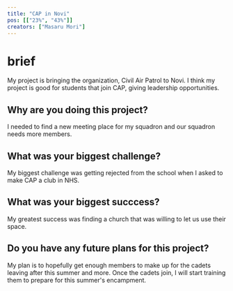 ```yaml
---
title: "CAP in Novi"
pos: [["23%", "43%"]]
creators: ["Masaru Mori"]
---
```


# brief
My project is bringing the organization, Civil Air Patrol to Novi. I think my project is good for students that join CAP, giving leadership opportunities. 

## Why are you doing this project?
I needed to find a new meeting place for my squadron and our squadron needs more members. 

## What was your biggest challenge?
My biggest challenge was getting rejected from the school when I asked to make CAP a club in NHS.

## What was your biggest succcess?
My greatest success was finding a church that was willing to let us use their space.

## Do you have any future plans for this project?
My plan is to hopefully get enough members to make up for the cadets leaving after this summer and more. Once the cadets join, I will start training them to prepare for this summer's encampment. 
